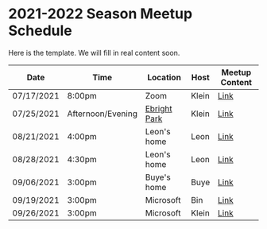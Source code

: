 # 2021-2022 Season Meetup Schedule

Here is the template. We will fill in real content soon.

| Date | Time | Location | Host | Meetup Content | 
|---|---|---|---|---|
| 07/17/2021 | 8:00pm | Zoom | Klein | [Link](./meetups/2021-07-17-meetup-00.md)|
| 07/25/2021 | Afternoon/Evening | [Ebright Park](https://goo.gl/maps/Aoz1ueJisBL7HM9A6) | Klein | [Link](./meetups/2021-07-25-meetup-01.md)|
| 08/21/2021 | 4:00pm | Leon's home | Leon | [Link](./meetups/2021-08-21-meetup-02.md)|
| 08/28/2021 | 4:30pm | Leon's home | Leon | [Link](./meetups/2021-08-28-meetup-03.md)|
| 09/06/2021 | 3:00pm | Buye's home | Buye | [Link](./meetups/2021-09-06-meetup-04.md)|
| 09/19/2021 | 3:00pm | Microsoft   | Bin  | [Link](./meetups/2021-09-19-meetup-05.md)|
| 09/26/2021 | 3:00pm | Microsoft   | Klein| [Link](./meetups/2021-09-26-meetup-06.md)|

